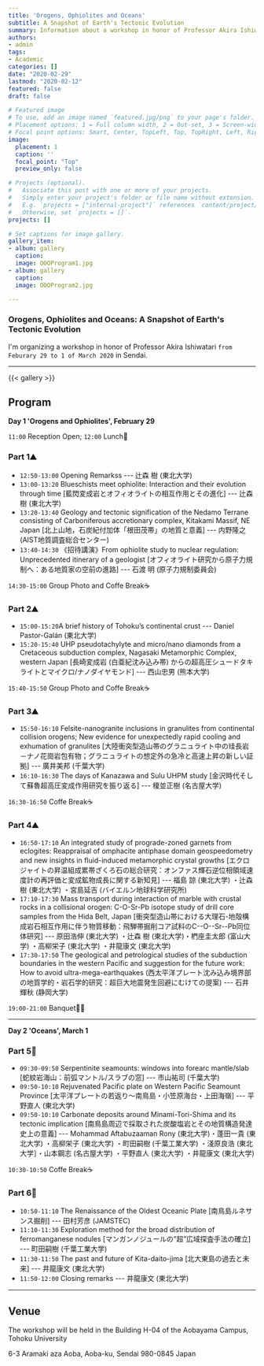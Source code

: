 ```yaml
---
title: 'Orogens, Ophiolites and Oceans'
subtitle: A Snapshot of Earth's Tectonic Evolution
summary: Information about a workshop in honor of Professor Akira Ishiwatari
authors:
- admin
tags:
- Academic
categories: []
date: "2020-02-29"
lastmod: "2020-02-12"
featured: false
draft: false

# Featured image
# To use, add an image named `featured.jpg/png` to your page's folder.
# Placement options: 1 = Full column width, 2 = Out-set, 3 = Screen-width
# Focal point options: Smart, Center, TopLeft, Top, TopRight, Left, Right, BottomLeft, Bottom, BottomRight
image:
  placement: 1
  caption: ''
  focal_point: "Top"
  preview_only: false

# Projects (optional).
#   Associate this post with one or more of your projects.
#   Simply enter your project's folder or file name without extension.
#   E.g. `projects = ["internal-project"]` references `content/project/deep-learning/index.md`.
#   Otherwise, set `projects = []`.
projects: []

# Set captions for image gallery.
gallery_item:
- album: gallery
  caption: 
  image: OOOProgram1.jpg
- album: gallery
  caption: 
  image: OOOProgram2.jpg

---
```

### Orogens, Ophiolites and Oceans: A Snapshot of Earth's Tectonic Evolution

I'm organizing a workshop in honor of Professor Akira Ishiwatari `from Feburary 29 to 1 of March 2020` in Sendai. 

--------------------------------
{{< gallery >}}
## Program
**Day 1 'Orogens and Ophiolites', February 29**

`11:00` Reception Open; `12:00` Lunch🍱

### Part 1⛰
* `12:50-13:00` Opening Remarkss --- 辻森 樹 (東北大学) 
* `13:00-13:20` Blueschists meet ophiolite: Interaction and their evolution through time [藍閃変成岩とオフィオライトの相互作用とその進化] --- 辻森 樹 (東北大学) 
* `13:20-13:40` Geology and tectonic signification of the Nedamo Terrane consisting of Carboniferous accretionary complex, Kitakami Massif, NE Japan [北上山地，石炭紀付加体「根田茂帯」の地質と意義] --- 内野隆之 (AIST地質調査総合センター) 
* `13:40-14:30` 《招待講演》From ophiolite study to nuclear regulation: Unprecedented itinerary of a geologist [オフィオライト研究から原子力規制へ：ある地質家の空前の進路]  --- 石渡 明 (原子力規制委員会) 

`14:30-15:00` Group Photo and Coffe Break☕️

### Part 2⛰
* `15:00-15:20`A brief history of Tohoku’s continental crust --- Daniel Pastor-Galán (東北大学) 
* `15:20-15:40` UHP pseudotachylyte and micro/nano diamonds from a Cretaceous subduction complex, Nagasaki Metamorphic Complex, western Japan [長崎変成岩 (白亜紀沈み込み帯) からの超高圧シュードタキライトとマイクロ/ナノダイヤモンド] --- 西山忠男 (熊本大学) 

`15:40-15:50` Group Photo and Coffe Break☕️

### Part 3⛰
* `15:50-16:10` Felsite-nanogranite inclusions in granulites from continental collision orogens; New evidence for unexpectedly rapid cooling and exhumation of granulites [大陸衝突型造山帯のグラニュライト中の珪長岩－ナノ花崗岩包有物；グラニュライトの想定外の急冷と高速上昇の新しい証拠] --- 廣井美邦 (千葉大学) 
* `16:10-16:30` The days of Kanazawa and Sulu UHPM study [金沢時代そして蘇魯超高圧変成作用研究を振り返る] --- 榎並正樹 (名古屋大学) 

`16:30-16:50` Coffe Break☕️

### Part 4⛰
* `16:50-17:10` An integrated study of prograde-zoned garnets from eclogites: Reappraisal of omphacite antiphase domain geospeedometry and new insights in fluid-induced metamorphic crystal growths [エクロジャイトの昇温組成累帯ざくろ石の総合研究：オンファス輝石逆位相領域速度計の再評価と変成鉱物成長に関する新知見] --- 福島 諒 (東北大学) ・辻森 樹 (東北大学) ・宮島延吉 (バイエルン地球科学研究所) 
* `17:10-17:30`	Mass transport during interaction of marble with crustal rocks in a collisional orogen: C-O-Sr-Pb isotope study of drill core samples from the Hida Belt, Japan [衝突型造山帯における大理石-地殻構成岩石相互作用に伴う物質移動：飛騨帯掘削コア試料のC--O--Sr--Pb同位体研究] --- 原田浩伸 (東北大学) ・辻森 樹 (東北大学)・椚座圭太郎 (富山大学) ・高柳栄子 (東北大学) ・井龍康文 (東北大学) 
* `17:30-17:50` The geological and petrological studies of the subduction boundaries in the western Pacific and suggestion for the future work: How to avoid ultra-mega-earthquakes (西太平洋プレート沈み込み境界部の地質学的・岩石学的研究：超巨大地震発生回避にむけての提案) --- 石井輝秋 (静岡大学) 

`19:00-21:00` Banquet🥗🍻 

--------------------------------

**Day 2 'Oceans', March 1**

### Part 5🌊
* `09:30-09:50` Serpentinite seamounts: windows into forearc mantle/slab [蛇紋岩海山：前弧マントル/スラブの窓]  --- 市山祐司 (千葉大学) 
* `09:50-10:10` Rejuvenated Pacific plate on Western Pacific Seamount Province  [太平洋プレートの若返り～南鳥島・小笠原海台・上田海嶺]  --- 平野直人 (東北大学)
* `09:50-10:10` Carbonate deposits around Minami-Tori-Shima and its tectonic implication [南鳥島周辺で採取された炭酸塩岩とその地質構造発達史上の意義] --- Mohammad Aftabuzaaman Rony (東北大学)・蓬田一貴 (東北大学) ・高柳栄子 (東北大学) ・町田嗣樹 (千葉工業大学) ・淺原良浩 (東北大学］・山本鋼志 (名古屋大学) ・平野直人 (東北大学) ・井龍康文 (東北大学) 

`10:30-10:50` Coffe Break☕️

### Part 6🌊
* `10:50-11:10` The Renaissance of the Oldest Oceanic Plate [南鳥島ルネサンス掘削] --- 田村芳彦 (JAMSTEC) 
* `11:10-11:30` Exploration method for the broad distribution of ferromanganese nodules 
[マンガンノジュールの“超”広域探査手法の確立] --- 町田嗣樹 (千葉工業大学) 
* `11:30-11:50` The past and future of Kita-daito-jima [北大東島の過去と未来] --- 井龍康文 (東北大学)
* `11:50-12:00` Closing remarks --- 井龍康文 (東北大学) 


--------------------------------
## Venue
The workshop will be held in the Building H-04 of the Aobayama Campus, Tohoku University

6-3 Aramaki aza Aoba, Aoba-ku, Sendai 980-0845 Japan
